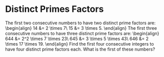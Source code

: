 # Distinct Primes Factors

The first two consecutive numbers to have two distinct prime factors are:
\begin{align}
14 &amp;= 2 \times 7\\
15 &amp;= 3 \times 5.
\end{align}
The first three consecutive numbers to have three distinct prime factors are:
\begin{align}
644 &amp;= 2^2 \times 7 \times 23\\
645 &amp;= 3 \times 5 \times 43\\
646 &amp;= 2 \times 17 \times 19.
\end{align}
Find the first four consecutive integers to have four distinct prime factors each. What is the first of these numbers?